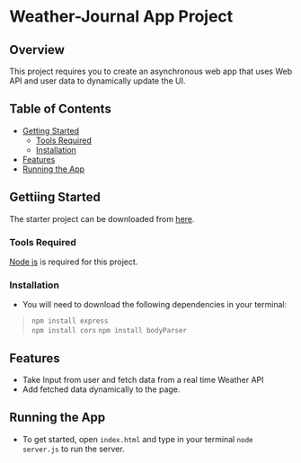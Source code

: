 # Weather-Journal App Project

## Overview
This project requires you to create an asynchronous web app that uses Web API and user data to dynamically update the UI. 

## Table of Contents

- [Getting Started](#getting-started)
	- [Tools Required](#tools-required)
	- [Installation](#installation)
- [Features](#features)
- [Running the App](#running-the-app)

## Gettiing Started

The starter project can be downloaded from [here](https://github.com/udacity/fend/tree/refresh-2019/projects/weather-journal-app).

### Tools Required

[Node js](https://nodejs.org/en/download/) is required for this project.

### Installation

* You will need to download the following dependencies in your terminal:
 > `npm install express` </br>
  `npm install cors`
  `npm install bodyParser`


## Features

* Take Input from user and fetch data from a real time Weather API
* Add fetched data dynamically to the page.

## Running the App

* To get started, open `index.html` and type in your terminal `node server.js` to run the server.

